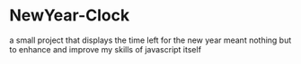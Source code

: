 # NewYear-Clock
a small project that displays the time left for the new year
meant nothing but to enhance and improve my skills of javascript itself 
